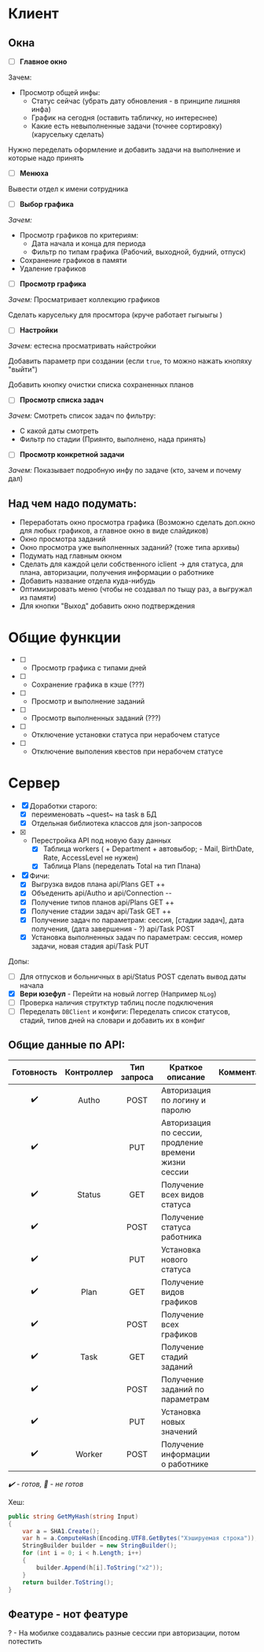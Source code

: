 
# Клиент

## Окна

- [ ] **Главное окно**

Зачем:
- Просмотр общей инфы:
    - Статус сейчас (убрать дату обновления - в принципе лишняя инфа)
	- График на сегодня (оставить табличку, но интереснее)
	- Какие есть невыполненные задачи (точнее сортировку) (карусельку сделать)

Нужно переделать оформление и добавить задачи на выполнение и которые надо принять

- [ ] **Менюха**

Вывести отдел к имени сотрудника

- [ ] **Выбор графика**

*Зачем:*
- Просмотр графиков по критериям:
    - Дата начала и конца для периода
	- Фильтр по типам графика (Рабочий, выходной, будний, отпуск)
- Сохранение графиков в памяти
- Удаление графиков

- [ ] **Просмотр графика**

*Зачем:* Просматривает коллекцию графиков

Сделать карусельку для просмтора (круче работает гыгыыгы )

- [ ] **Настройки**

*Зачем:* естесна просматривать найстройки

Добавить параметр при создании (если `true`, то можно нажать кнопяху "выйти")

Добавить кнопку очистки списка сохраненных планов

- [ ] **Просмотр списка задач**

*Зачем:* Смотреть список задач по фильтру:
- С какой даты смотреть
- Фильтр по стадии (Приянто, выполнено, нада принять)

- [ ] **Просмотр конкретной задачи**

*Зачем:* Показывает подробную инфу по задаче (кто, зачем и почему дал)


## Над чем надо подумать:
- Переработать окно просмотра графика (Возможно сделать доп.окно для любых графиков, а главное окно в виде слайдиков)
- Окно просмотра заданий
- Окно просмотра уже выполненных заданий? (тоже типа архивы)
- Подумать над главным окном
- Сделать для каждой цели собственного iclient -> для статуса, для плана, авторизации, получения информации о работнике
- Добавить название отдела куда-нибудь
- Оптимизировать меню (чтобы не создавал по тыщу раз, а выгружал из памяти)
- Для кнопки "Выход" добавить окно подтверждения


# Общие функции


- [ ] - Просмотр графика с типами дней
- [ ] - Сохранение графика в кэше (???)
- [ ] - Просмотр и выполнение заданий
- [ ] - Просмотр выполненных заданий (???)
- [ ] - Отключение установки статуса при нерабочем статусе
- [ ] - Отключение выполения квестов при нерабочем статусе



# Сервер


- [x] Доработки старого:
    - [x] переименовать ~quest~ на task в БД
    - [x] Отдельная библиотека классов для json-запросов

- [x] - Перестройка API под новую базу данных
    - [x] Таблица workers (	+ Department + автовыбор; - Mail, BirthDate, Rate, AccessLevel не нужен)
    - [x] Таблица Plans (переделать Total на тип Плана)	
    	
- [x] Фичи:
    - [x] Выгрузка видов плана api/Plans GET ++
    - [x] Объеденить api/Autho и api/Connection --
    - [x] Получение типов планов api/Plans GET ++
    - [x] Получение стадии задач api/Task GET ++
    - [x] Получение задач по параметрам: сессия, [стадии задач], дата получения, (дата завершения - ?) api/Task POST
    - [x] Установка выполненных задач по параметрам: сессия, номер задачи, новая стадия api/Task PUT

Допы:
- [ ] Для отпусков и больничных в api/Status POST сделать вывод даты начала
- [x] **Вери юзефул** - Перейти на новый логгер (Например `NLog`)
- [ ] Проверка наличия струтктур таблиц после подключения
- [ ] Переделать `DBClient` и конфиги: Переделать список статусов, стадий, типов дней на словари и добавить их в конфиг

## Общие данные по API:


|Готовность	          |Контроллер|Тип запроса| Краткое описание                                     |Комментарий|
|:-------------------:|:--------:|:---------:|------------------------------------------------------|-----------|
|:heavy_check_mark:   |Autho     |POST       | Авторизация по логину и паролю                       ||
|:heavy_check_mark:   |          |PUT        | Авторизация по сессии, продление времени жизни сессии||
|:heavy_check_mark:   |Status    |GET        | Получение всех видов статуса                         ||
|:heavy_check_mark:   |          |POST       | Получение статуса работника                          ||
|:heavy_check_mark:   |          |PUT        | Установка нового статуса                             ||
|:heavy_check_mark:   |Plan      |GET        | Получение видов графиков                             ||
|:heavy_check_mark:   |          |POST       | Получение всех графиков                              ||
|:heavy_check_mark:   |Task      |GET        | Получение стадий заданий                             ||
|:heavy_check_mark:   |          |POST       | Получение заданий по параметрам                      ||
|:heavy_check_mark:   |          |PUT        | Установка новых значений                             ||
|:heavy_check_mark:   |Worker    |POST       | Получение информации о работнике                     ||

*:heavy_check_mark: - готов, :black_square_button: - не готов*

Хеш: 


```cs
public string GetMyHash(string Input)
{
	var a = SHA1.Create();
	var h = a.ComputeHash(Encoding.UTF8.GetBytes("Хэшируемая строка"));
	StringBuilder builder = new StringBuilder();
	for (int i = 0; i < h.Length; i++)
	{
		builder.Append(h[i].ToString("x2"));
	}
	return builder.ToString();
}
```

## Феатуре - нот феатуре

? - На мобилке создавались разные сессии при авторизации, потом потестить